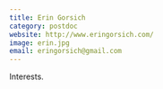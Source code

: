```yaml
---
title: Erin Gorsich
category: postdoc
website: http://www.eringorsich.com/
image: erin.jpg
email: eringorsich@gmail.com
---
```


Interests.
